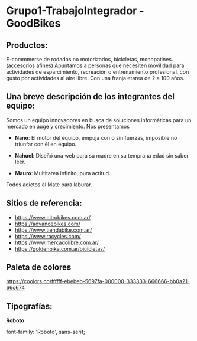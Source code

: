 # Grupo1-TrabajoIntegrador - GoodBikes

## Productos:
E-commmerse de rodados no motorizados, bicicletas, monopatines. (accesorios afines) 
Apuntamos a personas que necesiten movilidad para actividades de esparcimiento, recreación o entrenamiento profesional, con gusto por actividades al aire libre. Con una franja etarea de 2 a 100 años.

## Una breve descripción de los integrantes del equipo:
Somos un equipo innovadores en busca de soluciones informáticas para un mercado en auge y crecimiento. 
Nos presentamos

- **Nano**: El motor del equipo, empuja con o sin fuerzas, imposible no triunfar con él en equipo.

- **Nahuel**: Diseñó una web para su madre en su temprana edad sin saber leer. 

- **Mauro**: Multitarea infinito, pura actitud.

Todos adictos al Mate para laburar.

## Sitios de referencia:

+ https://www.nitrobikes.com.ar/
+ https://advancebikes.com/
+ https://www.tiendabike.com.ar/
+ https://www.racycles.com/
+ https://www.mercadolibre.com.ar/
+ https://goldenbike.com.ar/bicicletas/

## Paleta de colores

https://coolors.co/ffffff-ebebeb-5697fa-000000-333333-666666-bb0a21-66c674


## Tipografías:

**Roboto**

font-family: 'Roboto', sans-serif;
<link href="https://fonts.googleapis.com/css2?family=Roboto:ital,wght@0,100;0,300;0,400;0,500;0,700;0,900;1,100;1,300;1,400;1,500;1,700;1,900&display=swap" rel="stylesheet">
